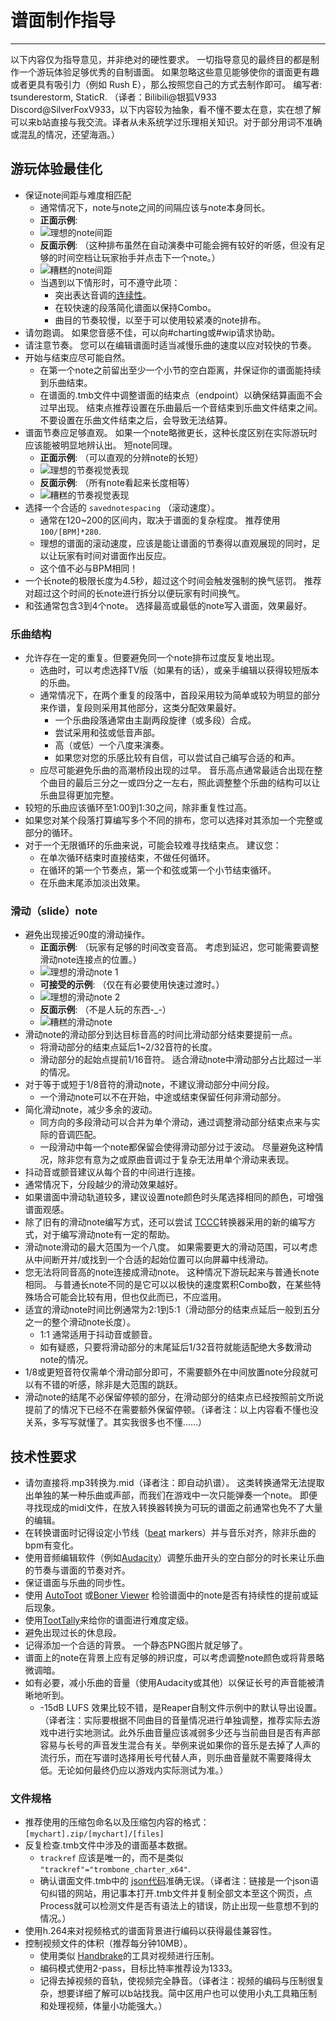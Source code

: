 # 谱面制作指导
---
以下内容仅为指导意见，并非绝对的硬性要求。 一切指导意见的最终目的都是制作一个游玩体验足够优秀的自制谱面。 如果忽略这些意见能够使你的谱面更有趣或者更具有吸引力（例如 Rush E），那么按照您自己的方式去制作即可。 编写者: tsunderestorm, StaticR. （译者：Bilibili@银狐V933 Discord@SilverFoxV933，以下内容较为抽象，看不懂不要太在意，实在想了解可以来b站直接与我交流。译者从未系统学过乐理相关知识。对于部分用词不准确或混乱的情况，还望海涵。）

## 游玩体验最佳化

- 保证note间距与难度相匹配
  - 通常情况下，note与note之间的间隔应该与note本身同长。
  - **正面示例**:
  - ![理想的note间距](../docs/files/charting/ideal-note-spacing.png)
  - **反面示例**: （这种排布虽然在自动演奏中可能会拥有较好的听感，但没有足够的时间空档让玩家抬手并点击下一个note。）
  - ![糟糕的note间距](../docs/files/charting/bad-note-spacing.png)
  - 当遇到以下情形时，可不遵守此项：
    - 突出表达音调的[连续性](https://people.carleton.edu/~jellinge/m101s12/Pages/04/04Articulation.html)。
    - 在较快速的段落简化谱面以保持Combo。
    - 曲目的节奏较慢，以至于可以使用较紧凑的note排布。
- 请勿跑调。 如果您音感不佳，可以向#charting或#wip请求协助。
- 请注意节奏。 您可以在编辑谱面时适当减慢乐曲的速度以应对较快的节奏。
- 开始与结束应尽可能自然。
  - 在第一个note之前留出至少一个小节的空白距离，并保证你的谱面能持续到乐曲结束。
  - 在谱面的.tmb文件中调整谱面的结束点（endpoint）以确保结算画面不会过早出现。 结束点推荐设置在乐曲最后一个音结束到乐曲文件结束之间。不要设置在乐曲文件结束之后，会导致无法结算。
- 谱面节奏应足够直观。 如果一个note略微更长，这种长度区别在实际游玩时应该能被明显地辨认出。 短note同理。
  - **正面示例**: （可以直观的分辨note的长短）
  - ![理想的节奏视觉表现](../docs/files/charting/ideal-visual-rhythm.png)
  - **反面示例**: （所有note看起来长度相等）
  - ![糟糕的节奏视觉表现](../docs/files/charting/bad-visual-rhythm.png)
- 选择一个合适的 `savednotespacing` （滚动速度）。
  - 通常在120~200的区间内，取决于谱面的复杂程度。 推荐使用 `100/[BPM]*280`.
  - 理想的谱面的滚动速度，应该是能让谱面的节奏得以直观展现的同时，足以让玩家有时间对谱面作出反应。
  - 这个值不必与BPM相同！
- 一个长note的极限长度为4.5秒，超过这个时间会触发强制的换气惩罚。 推荐对超过这个时间的长note进行拆分以便玩家有时间换气。
- 和弦通常包含3到4个note。 选择最高或最低的note写入谱面，效果最好。

### 乐曲结构
- 允许存在一定的重复。但要避免同一个note排布过度反复地出现。
  - 选曲时，可以考虑选择TV版（如果有的话），或亲手编辑以获得较短版本的乐曲。
  - 通常情况下，在两个重复的段落中，首段采用较为简单或较为明显的部分来作谱，复段则采用其他部分，这类分配效果最好。
    - 一个乐曲段落通常由主副两段旋律（或多段）合成。
    - 尝试采用和弦或低音声部。
    - 高（或低）一个八度来演奏。
    - 如果您对您的乐感比较有自信，可以尝试自己编写合适的和声。
  - 应尽可能避免乐曲的高潮桥段出现的过早。 音乐高点通常最适合出现在整个曲目的最后三分之一或四分之一左右，照此调整整个乐曲的结构可以让乐曲显得更加完整。
- 较短的乐曲应该循环至1:00到1:30之间，除非重复性过高。
- 如果您对某个段落打算编写多个不同的排布，您可以选择对其添加一个完整或部分的循环。
- 对于一个无限循环的乐曲来说，可能会较难寻找结束点。 建议您：
  - 在单次循环结束时直接结束，不做任何循环。
  - 在循环的第一个节奏点，第一个和弦或第一个小节结束循环。
  - 在乐曲末尾添加淡出效果。

### 滑动（slide）note
- 避免出现接近90度的滑动操作。
  - **正面示例**: （玩家有足够的时间改变音高。 考虑到延迟，您可能需要调整滑动note连接点的位置。）
  - ![理想的滑动note 1](../docs/files/charting/ideal-slide1.png)
  - **可接受的示例**: （仅在有必要使用快速过渡时。）
  - ![理想的滑动note 2](../docs/files/charting/ideal-slide2.png)
  - **反面示例**: （不是人玩的东西-_-）
  - ![糟糕的滑动note](../docs/files/charting/bad-slide.png)
- 滑动note的滑动部分到达目标音高的时间比滑动部分结束要提前一点。
  - 将滑动部分的结束点延后1~2/32音符的长度。
  - 滑动部分的起始点提前1/16音符。 适合滑动note中滑动部分占比超过一半的情况。
- 对于等于或短于1/8音符的滑动note，不建议滑动部分中间分段。
  - 一个滑动note可以不在开始，中途或结束保留任何非滑动部分。
- 简化滑动note，减少多余的波动。
  - 同方向的多段滑动可以合并为单个滑动，通过调整滑动部分结束点来与实际的音调匹配。
  - 一段滑动中每一个note都保留会使得滑动部分过于波动。 尽量避免这种情况，除非您有意为之或原曲音调过于复杂无法用单个滑动来表现。
- 抖动音或颤音建议从每个音的中间进行连接。
- 通常情况下，分段越少的滑动效果越好。
- 如果谱面中滑动轨道较多，建议设置note颜色时头尾选择相同的颜色，可增强谱面观感。
- 除了旧有的滑动note编写方式，还可以尝试 [TCCC](https://rshieldsprojects.github.io/projects/tccc/)转换器采用的新的编写方式，对于编写滑动note有一定的帮助。
- 滑动note滑动的最大范围为一个八度。 如果需要更大的滑动范围，可以考虑从中间断开并/或找到一个合适的起始位置可以向屏幕中线滑动。
- 您无法将同音高的note连接成滑动note。 这种情况下游玩起来与普通长note相同。 与普通长note不同的是它可以以极快的速度累积Combo数，在某些特殊场合可能会比较有用，但也仅此而已，不应滥用。
- 适宜的滑动note时间比例通常为2:1到5:1（滑动部分的结束点延后一般到五分之一的整个滑动note长度）。
  - 1:1 通常适用于抖动音或颤音。
  - 如有疑惑，只要将滑动部分的末尾延后1/32音符就能适配绝大多数滑动note的情况。
- 1/8或更短音符仅需单个滑动部分即可，不需要额外在中间放置note分段就可以有不错的听感，除非是大范围的跳跃。
- 滑动note的结尾不必保留停顿的部分，在滑动部分的结束点已经按照前文所说提前了的情况下已经不在需要额外保留停顿。（译者注：以上内容看不懂也没关系，多写写就懂了。其实我很多也不懂……）

## 技术性要求
- 请勿直接将.mp3转换为.mid（译者注：即自动扒谱）。 这类转换通常无法提取出单独的某一种乐曲或声部，而我们在游戏中一次只能弹奏一个note。 即便寻找现成的midi文件，在放入转换器转换为可玩的谱面之前通常也免不了大量的编辑。
- 在转换谱面时记得设定小节线（[beat](https://en.wikipedia.org/wiki/Beat_(music)#On-beat_and_off-beat) markers）并与音乐对齐，除非乐曲的bpm有变化。
- 使用音频编辑软件（例如[Audacity](https://www.audacityteam.org/)）调整乐曲开头的空白部分的时长来让乐曲的节奏与谱面的节奏对齐。
- 保证谱面与乐曲的同步性。
- 使用 [AutoToot](https://github.com/TomDotBat/AutoToot) 或[Boner Viewer](https://paturages.github.io/boner-viewer/) 检验谱面中的note是否有持续性的提前或延后现象。
- 使用[TootTally](https://toottally.com/upload/)来给你的谱面进行难度定级。
- 避免出现过长的休息段。
- 记得添加一个合适的背景。 一个静态PNG图片就足够了。
- 谱面上的note在背景上应有足够的辨识度，可以考虑调整note颜色或将背景略微调暗。
- 如有必要，减小乐曲的音量（使用Audacity或其他）以保证长号的声音能被清晰地听到。
  - -15dB LUFS 效果比较不错，是Reaper自制文件示例中的默认导出设置。（译者注：实际要根据不同曲目的音量情况进行单独调整，推荐实际去游戏中进行实地测试。此外乐曲音量应该减弱多少还与当前曲目是否有声部容易与长号的声音发生混合有关。举例来说如果你的音乐是去掉了人声的流行乐，而在写谱时选择用长号代替人声，则乐曲音量就不需要降得太低。无论如何最终仍应以游戏内实际测试为准。）

### 文件规格
- 推荐使用的压缩包命名以及压缩包内容的格式：`[mychart].zip/[mychart]/[files]`
- 反复检查.tmb文件中涉及的谱面基本数据。
  - `trackref` 应该是唯一的，而不是类似 `"trackref"="trombone_charter_x64"`.
  - 确认谱面文件.tmb中的 [json代码](https://jsonformatter.curiousconcept.com/#)准确无误。（译者注：链接是一个json语句纠错的网站，用记事本打开.tmb文件并复制全部文本至这个网页，点Process就可以检测文件是否有语法上的错误，防止出现一些意想不到的情况。）
- 使用h.264来对视频格式的谱面背景进行编码以获得最佳兼容性。
- 控制视频文件的体积（推荐每分钟10MB）。
  - 使用类似 [Handbrake](https://handbrake.fr/)的工具对视频进行压制。
  - 编码模式使用2-pass，目标比特率推荐设为1333。
  - 记得去掉视频的音轨，使视频完全静音。（译者注：视频的编码与压制很复杂，想要详细了解可以b站找我。简中区用户也可以使用小丸工具箱压制和处理视频，体量小功能强大。）
